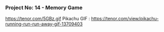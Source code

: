 ### Project No: 14 - Memory Game

https://tenor.com/5GBz.gif
Pikachu GIF : https://tenor.com/view/pikachu-running-run-run-away-gif-13709403
